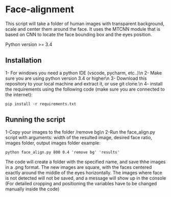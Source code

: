 # Face-alignment

This script will take a folder of human images with transparent background, 
scale and center them around the face.
It uses the MTCNN module that is based on CNN to locate the face bounding box and the eyes position.


Python version >= 3.4

## Installation

1- For windows you need a python IDE (vscode, pycharm, etc..)\n
2- Make sure you are using python version 3.4 or higher\n
3- Download this repository to your local machine and extract it, or use git clone.\n
4- install the requirements using the following code (make sure you are connected to the internet):
```
pip install -r requirements.txt
```

## Running the script



1-Copy your images to the folder /remove bg\n
2-Run the face_align.py script with arguments: width of the resulted image, desired face ratio, images folder, output images folder
example:
```
python face_align.py 800 0.4 'remove bg' 'results'
```
The code will create a folder with the specified name, and save thhe images in a .png format.
The new images are square, with the faces centered exactly around the middle of the eyes horizontally.
The images where face is not detected will not be saved, and a message will show up in the console
(For detailed cropping and positioning the variables have to be changed manually inside the code)
